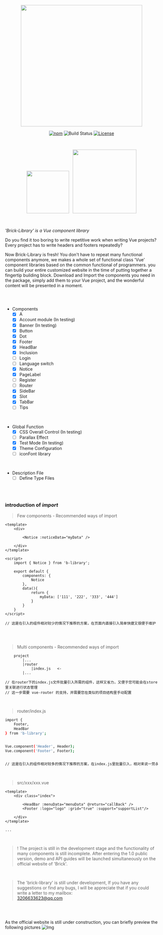 
<br/>

<br/>


<p align="center">
    <img width="400" alt="" src="https://raw.githubusercontent.com/BobbleHatkjh/Vue_BuildingBlock/master/pic/100lllogo.png"/>
</p>



<p align="center">
    <a href="https://www.npmjs.com/package/b-library" target="_blank"><img src="https://img.shields.io/npm/v/b-library.svg" alt="npm"></a>
    <img src="https://img.shields.io/circleci/project/github/vuejs/vue/dev.svg" alt="Build Status">
    <a href="https://github.com/BobbleHatkjh/VUE-Brick/blob/master/LICENSE" target="_blank"><img src="https://img.shields.io/npm/l/b-library.svg" alt="License"></a>
</p> 

<br/>

<p align="center">
    <a href="https://www.npmjs.com/package/b-library" target="_blank"><img width="140" alt="" src="https://raw.githubusercontent.com/BobbleHatkjh/Vue_BuildingBlock/master/pic/npm.png"/></a> &nbsp;
    <a href="https://github.com/BobbleHatkjh/VUE-Brick" target="_blank"><img width="210" alt="" src="https://raw.githubusercontent.com/BobbleHatkjh/Vue_BuildingBlock/master/pic/githubLogo.png"/></a> 
</p>



<br/>
    
_'Brick-Library' is a Vue component library_<br/>

Do you find it too boring to write repetitive work when writing Vue projects? <br/> Every project has to write headers and footers repeatedly?<br/>

<!--

_'Library'makes a whole set of functional class 'Vue' component libraries based on the common functions of programmers, whether small to 'A' tags, large to automated'HeadBar' with'router'and dynamic effects, or templates for the entire page,'Library' has everything. We hope 'Brick Library' will bring some convenience to your work._

<br/>

-->

Now Brick-Library is fresh! You don't have to repeat many functional components anymore, we makes a whole set of functional class 'Vue' component libraries based on the common functional of programmers. you can build your entire customized website in the time of putting together a fingertip building block. Download and Import the components you need in the package, simply add them to your Vue project, and the wonderful content will be presented in a moment.

##

<br/>



<!--

>You can visit the following website to give a rough preview of the old version of 'Library' (some components are different, but the overall idea is the same).<br/>
><a href="http://123.57.41.38:8080/game_center/#/" target="_blank">Library preview(old)</a>

<br/>

-->

- Components
    - [x] A
    - [x] Account module (In testing)
    - [x] Banner (In testing)
    - [x] Button
    - [x] Dot
    - [x] Footer
    - [x] HeadBar      
    - [x] Inclusion
    - [ ] Login
    - [ ] Language switch
    - [x] Notice
    - [x] PageLabel 
    - [ ] Register
    - [ ] Router
    - [x] SideBar
    - [x] Slot
    - [x] TabBar
    - [ ] Tips   
  
<br/>
  
- Global Function
    - [x] CSS Overall Control (In testing)
    - [ ] Parallax Effect 
    - [x] Test Mode (In testing)
    - [x] Theme Configuration
    - [ ] iconFont library

<br/>

- Description File
    - [ ] Define Type Files

##

<br/>

### introduction of _import_

>Few components - Recommended ways of import
```
<template>
    <div>
 
        <Notice :noticeData="myData" />
        
    </div>
</template>

<script>
    import { Notice } from 'b-library';
 
    export default {
        components: {
            Notice
        },
        data(){
            return {
                myData: ['111', '222', '333', '444']
            }
        }
    }
</script>

// 这是在引入的组件相对较少的情况下推荐的方案，在页面内直接引入简单快捷又很便于维护 
```

<br/>
<br/>


>Multi components - Recommended ways of import   
```
    project
        |...
        |router
            |index.js   <-
        |...

// 在router下的index.js文件批量引入所需的组件，这样又省力，又便于您可能会在store里关联进行状态管理   
// 这一步需要 vue-router 的支持，并需要您在类似的项目结构里手动配置     
```

<br/>


> router/index.js
```bash
import { 
    Footer, 
    HeadBar 
} from 'b-library';


Vue.component('Header', Header);
Vue.component('Footer', Footer);


// 这是在引入的组件相对较多的情况下推荐的方案，在index.js里批量引入，相对来说一劳永逸
```

<br/>

>src/xxx/xxx.vue 

```
<template>
    <div class="index">
 
        <HeadBar :menuData="menuData" @return="callBack" />
        <Footer :logo="logo" :grid="true" :support="supportList"/>
        
    </div>
</template>

...

```

<br/>

> ! The project is still in the development stage and the functionality of many components is still incomplete. After entering the 1.0 public version, demo and API guides will be launched simultaneously on the official website of 'Brick'.



<br/>

>The 'brick-library' is still under development, If you have any suggestions or find any bugs, I will be appreciate that if you could write a letter to my mailbox:<br/>
>3206633623@qq.com

<br/>

<br/>




As the official website is still under construction, you can briefly preview the following pictures
![Img](https://raw.githubusercontent.com/BobbleHatkjh/Vue_BuildingBlock/master/pic/preview.png)
